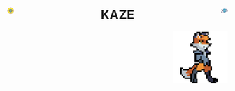 <!--  标题  -->
<h1 align="center">
  <img width="3%" align="left" src="./img/header-left.svg">
  KAZE
  <img width="3%" align="right" src="./img/header-right.svg">
</h1>
  
<!--  内容  -->
<div align="center">
  <img width="125px" align="right" src="./img/anime-1.gif">
</div>
